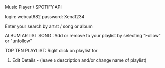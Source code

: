 Music Player / SPOTIFY API

login: webcat682
password: Xena1234

Enter your search by artist / song or album

ALBUM ARTIST SONG :
Add or remove to your playlist by selecting "Follow" or "unfollow" 

TOP TEN PLAYLIST:
Right click on playlist for 
1. Edit Details - (leave a description and/or change name of playlist)


